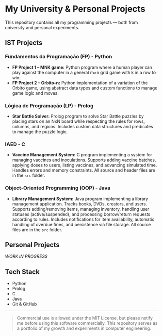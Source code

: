# My University & Personal Projects

This repository contains all my programming projects — both from university and personal experiments.

## IST Projects

### Fundamentos da Programação (FP) - Python
- **FP Project 1 – MNK game:** Python program where a human player can play against the computer in a general m×n grid game with k in a row to win.
- **FP Project 2 – Orbito-n:** Python implementation of a variation of the Orbito game, using abstract data types and custom functions to manage game logic and moves.

### Lógica de Programação (LP) - Prolog
- **Star Battle Solver:** Prolog program to solve Star Battle puzzles by placing stars on an NxN board while respecting the rules for rows, columns, and regions. Includes custom data structures and predicates to manage the puzzle logic.

### IAED - C
- **Vaccine Management System:** C program implementing a system for managing vaccines and inoculations. Supports adding vaccine batches, applying doses to users, listing vaccines, and advancing simulated time. Handles errors and memory constraints. All source and header files are in the `src` folder.

### Object-Oriented Programming (OOP) - Java
- **Library Management System:** Java program implementing a library management application. Tracks books, DVDs, creators, and users. Supports adding/removing items, managing inventory, handling user statuses (active/suspended), and processing borrow/return requests according to rules. Includes notifications for item availability, automatic handling of overdue fines, and persistence via file storage. All source files are in the `src` folder.

## Personal Projects
*WORK IN PROGRESS*

## Tech Stack
- Python
- Prolog
- C
- Java
- Git & GitHub


---

> Commercial use is allowed under the MIT License, but please notify me before using this software commercially.
> This repository serves as a portfolio of my growth and experiments in computer engineering.